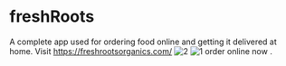 # freshRoots
A complete app used for ordering food online and getting it delivered at home.
 Visit https://freshrootsorganics.com/
![2](https://user-images.githubusercontent.com/63445447/145513128-4e779894-92b1-4fae-89ba-51fe6f844f20.png)
![1](https://user-images.githubusercontent.com/63445447/145513145-cb13250d-1d1c-4e3e-a9b5-c35b93cfc534.png)
order online now .
